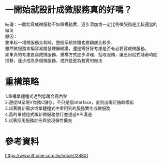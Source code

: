 # 一開始就設計成微服務真的好嗎？  
結論：一開始寫成微服務不如重構務實，逐步添加或一定比例微服務是比較適當的做法  
原因：  
要串起一堆微服務太耗時，整個系統除錯也要顧慮比較多，  
雖然微服務宣稱容易開發理解維護，還是需好好考慮是否有必要寫成微服務，  
如果真的考慮要寫成微服務，重構方式逐步清理，抽取服務，讓應用程式隨著時間推移，逐步成為多個微服務，或許是更為務實的做法  

# 重構策略  
1.重構單體程式達到低耦合高內聚  
2.遵從M呈現V商務C儲存，不只是個interface，直到出現可抽取模組  
3.試著將新需求或單體程式中常用到的服務實作成微服務  
4.舊的單體程式跟新微服務並行並透過API溝通  
5.試著採用服務註冊與發現彈性擴充  

# 參考資料 
https://www.ithome.com.tw/voice/128801  
